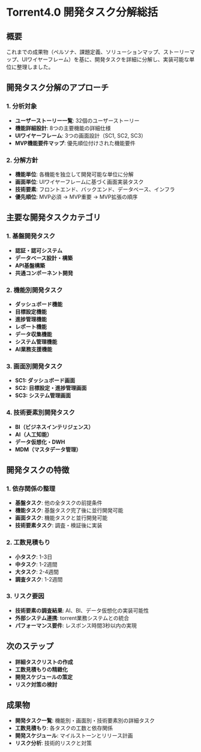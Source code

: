 # Torrent4.0 開発タスク分解総括

## 概要
これまでの成果物（ペルソナ、課題定義、ソリューションマップ、ストーリーマップ、UIワイヤーフレーム）を基に、開発タスクを詳細に分解し、実装可能な単位に整理しました。

## 開発タスク分解のアプローチ

### 1. 分析対象
- **ユーザーストーリー一覧**: 32個のユーザーストーリー
- **機能詳細設計**: 8つの主要機能の詳細仕様
- **UIワイヤーフレーム**: 3つの画面設計（SC1, SC2, SC3）
- **MVP機能要件マップ**: 優先順位付けされた機能要件

### 2. 分解方針
- **機能単位**: 各機能を独立して開発可能な単位に分解
- **画面単位**: UIワイヤーフレームに基づく画面実装タスク
- **技術要素**: フロントエンド、バックエンド、データベース、インフラ
- **優先順位**: MVP必須 → MVP重要 → MVP拡張の順序

## 主要な開発タスクカテゴリ

### 1. 基盤開発タスク
- **認証・認可システム**
- **データベース設計・構築**
- **API基盤構築**
- **共通コンポーネント開発**

### 2. 機能別開発タスク
- **ダッシュボード機能**
- **目標設定機能**
- **進捗管理機能**
- **レポート機能**
- **データ収集機能**
- **システム管理機能**
- **AI業務支援機能**

### 3. 画面別開発タスク
- **SC1: ダッシュボード画面**
- **SC2: 目標設定・進捗管理画面**
- **SC3: システム管理画面**

### 4. 技術要素別開発タスク
- **BI（ビジネスインテリジェンス）**
- **AI（人工知能）**
- **データ仮想化・DWH**
- **MDM（マスタデータ管理）**

## 開発タスクの特徴

### 1. 依存関係の整理
- **基盤タスク**: 他の全タスクの前提条件
- **機能タスク**: 基盤タスク完了後に並行開発可能
- **画面タスク**: 機能タスクと並行開発可能
- **技術要素タスク**: 調査・検証後に実装

### 2. 工数見積もり
- **小タスク**: 1-3日
- **中タスク**: 1-2週間
- **大タスク**: 2-4週間
- **調査タスク**: 1-2週間

### 3. リスク要因
- **技術要素の調査結果**: AI、BI、データ仮想化の実装可能性
- **外部システム連携**: torrent業務システムとの統合
- **パフォーマンス要件**: レスポンス時間3秒以内の実現

## 次のステップ
- **詳細タスクリストの作成**
- **工数見積もりの精緻化**
- **開発スケジュールの策定**
- **リスク対策の検討**

## 成果物
- **開発タスク一覧**: 機能別・画面別・技術要素別の詳細タスク
- **工数見積もり**: 各タスクの工数と依存関係
- **開発スケジュール**: マイルストーンとリリース計画
- **リスク分析**: 技術的リスクと対策
